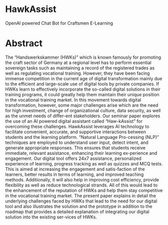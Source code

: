 # HawkAssist
OpenAI powered Chat Bot for Craftsmen E-Learning

# Abstract
The “Handswerkskammer (HWKs)” which is known famously for promoting the craft sector of Germany at a regional level has to perform essential sovereign tasks such as maintaining a record of the registered trades as well as regulating vocational training. However, they have been facing immense competition in the current age of digital transformation mainly due to the efficient and large-scale use of digital tools by private companies. If HWKs learn to effectively incorporate the so-called digital solutions in their training programs, it could greatly help them maintain their unique position in the vocational training market. In this movement towards digital transformation, however, some major challenges arise which are the need for high investment, change of organizational culture, data security, as well as the unmet needs of differ-ent stakeholders. Our seminar paper explores the use of an AI powered digital assistant called “Haw-kAssist” for overcoming these challenges. HawkAssist leverages AI technology to facilitate convenient, accurate, and supportive interactions between students and the learning platform. “Natural Language Pro-cessing (NLP)” techniques are employed to understand user input, detect intent, and generate appropriate responses. This ensures that students receive immediate, relevant assistance, enhancing their learning ex-perience and engagement. Our digital tool offers 24x7 assistance, personalized experience of learning, progress tracking as well as quizzes and MCQ tests. This is aimed at increasing the engagement and satis-faction of the learners, better results in terms of learning, and improved teaching methods. Additionally, it will also help in improving cost efficiency, provide flexibility as well as reduce technological strands. All of this would lead to the enhancement of the reputation of HWKs and help them stay competitive in the vocational training market. The present paper explains in detail the underlying challenges faced by HWKs that lead to the need for our digital tool and also illustrates the solution and the prototype in addition to the roadmap that provides a detailed explanation of integrating our digital solution into the existing ser-vices of HWKs.
